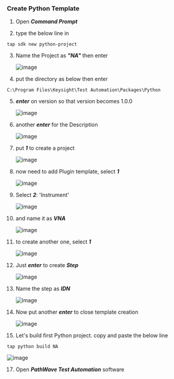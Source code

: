 ### Create Python Template

1. Open ***Command Prompt***

2. type the below line in
```
tap sdk new python-project
```

3. Name the Project as ***"NA"*** then enter
    
    ![image](https://user-images.githubusercontent.com/91975559/176608669-2cde506e-e639-4d00-a345-4cead61bff2b.png)

4. put the directory as below then enter
```
C:\Program Files\Keysight\Test Automation\Packages\Python
```

5. ***enter*** on version so that version becomes 1.0.0

    ![image](https://user-images.githubusercontent.com/91975559/176608509-c4928d3f-e5cf-414f-806e-34b3a48ebbf7.png)

6. another ***enter*** for the Description

    ![image](https://user-images.githubusercontent.com/91975559/176608452-26f7fb7b-7f7a-4b36-b9d1-18a29fb5bcf6.png)

7. put ***1*** to create a project

    ![image](https://user-images.githubusercontent.com/91975559/176608251-e390fb65-9c14-429b-8358-29d89d4a1059.png)

9. now need to add Plugin template, select ***1***

    ![image](https://user-images.githubusercontent.com/91975559/176609018-75d2bc73-5d4f-4dbf-a774-56bfe556ea5b.png)

10. Select ***2***: 'Instrument'

    ![image](https://user-images.githubusercontent.com/91975559/176609092-2707c633-1317-499a-bdde-99ce85caed9c.png)

11. and name it as ***VNA***
    
    ![image](https://user-images.githubusercontent.com/91975559/176609201-bfa306e2-137b-4216-adbe-d54c5ccb3b06.png)

12. to create another one, select ***1***

    ![image](https://user-images.githubusercontent.com/91975559/176609284-f9d4a8ee-8a13-449e-bc6d-adc150f0d5b5.png) 

13. Just ***enter*** to create ***Step***

    ![image](https://user-images.githubusercontent.com/91975559/176609378-d3317368-0c46-4356-a7e4-fd2ddcbc675b.png)

14. Name the step as ***IDN***

    ![image](https://user-images.githubusercontent.com/91975559/176609454-5bca041d-fb3b-4410-b784-58f22764b2bb.png)

15. Now put another ***enter*** to close template creation

    ![image](https://user-images.githubusercontent.com/91975559/176609524-938f24ba-4699-402a-b7ab-6df3513a0e4e.png)

16. Let's build first Python project. copy and paste the below line
```
tap python build NA
```
![image](https://user-images.githubusercontent.com/91975559/176611660-dde2c5f4-5d6f-4c2e-a617-387f6cd452f1.png)

17. Open ***PathWave Test Automation*** software


